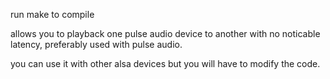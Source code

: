 run make to compile


allows you to playback one pulse audio device to another with no noticable latency, preferably used with pulse audio.



you can use it with other alsa devices but you will have to modify the code.
